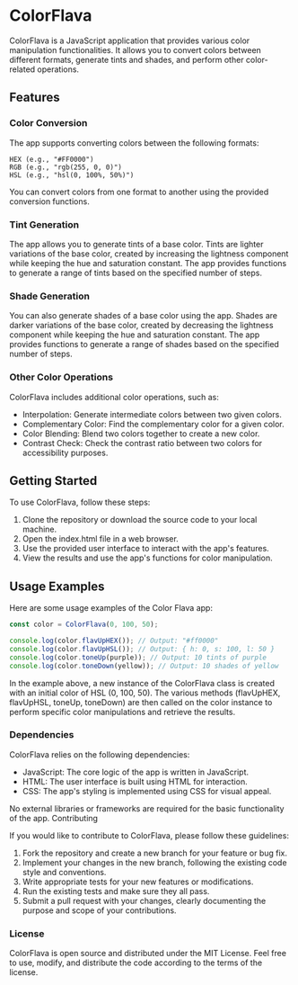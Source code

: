 # ColorFlava

ColorFlava is a JavaScript application that provides various color manipulation functionalities. It allows you to convert colors between different formats, generate tints and shades, and perform other color-related operations.

## Features

### Color Conversion

The app supports converting colors between the following formats:

    HEX (e.g., "#FF0000")
    RGB (e.g., "rgb(255, 0, 0)")
    HSL (e.g., "hsl(0, 100%, 50%)")

You can convert colors from one format to another using the provided conversion functions.

### Tint Generation

The app allows you to generate tints of a base color. Tints are lighter variations of the base color, created by increasing the lightness component while keeping the hue and saturation constant. The app provides functions to generate a range of tints based on the specified number of steps.

### Shade Generation

You can also generate shades of a base color using the app. Shades are darker variations of the base color, created by decreasing the lightness component while keeping the hue and saturation constant. The app provides functions to generate a range of shades based on the specified number of steps.

### Other Color Operations

ColorFlava includes additional color operations, such as:

- Interpolation: Generate intermediate colors between two given colors.
- Complementary Color: Find the complementary color for a given color.
- Color Blending: Blend two colors together to create a new color.
- Contrast Check: Check the contrast ratio between two colors for accessibility purposes.

## Getting Started

To use ColorFlava, follow these steps:

1. Clone the repository or download the source code to your local machine.
2. Open the index.html file in a web browser.
3. Use the provided user interface to interact with the app's features.
4. View the results and use the app's functions for color manipulation.

## Usage Examples

Here are some usage examples of the Color Flava app:

```js
const color = ColorFlava(0, 100, 50);

console.log(color.flavUpHEX()); // Output: "#ff0000"
console.log(color.flavUpHSL()); // Output: { h: 0, s: 100, l: 50 }
console.log(color.toneUp(purple)); // Output: 10 tints of purple
console.log(color.toneDown(yellow)); // Output: 10 shades of yellow
```

In the example above, a new instance of the ColorFlava class is created with an initial color of HSL (0, 100, 50). The various methods (flavUpHEX, flavUpHSL, toneUp, toneDown) are then called on the color instance to perform specific color manipulations and retrieve the results.

### Dependencies

ColorFlava relies on the following dependencies:

- JavaScript: The core logic of the app is written in JavaScript.
- HTML: The user interface is built using HTML for interaction.
- CSS: The app's styling is implemented using CSS for visual appeal.

No external libraries or frameworks are required for the basic functionality of the app.
Contributing

If you would like to contribute to ColorFlava, please follow these guidelines:

1. Fork the repository and create a new branch for your feature or bug fix.
2. Implement your changes in the new branch, following the existing code style and conventions.
3. Write appropriate tests for your new features or modifications.
4. Run the existing tests and make sure they all pass.
5. Submit a pull request with your changes, clearly documenting the purpose and scope of your contributions.

### License

ColorFlava is open source and distributed under the MIT License. Feel free to use, modify, and distribute the code according to the terms of the license.